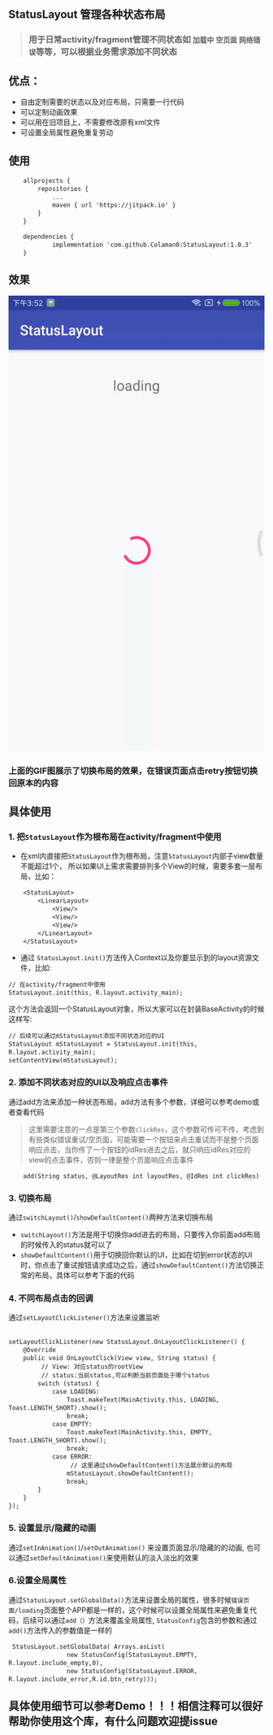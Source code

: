 ## **StatusLayout 管理各种状态布局**
> ### 用于日常activity/fragment管理不同状态如 `加载中` `空页面` `网络错误`等等，可以根据业务需求添加不同状态    


## 优点：
* 自由定制需要的状态以及对应布局，只需要一行代码
* 可以定制动画效果
* 可以用在旧项目上，不需要修改原有xml文件
* 可设置全局属性避免重复劳动

## 使用

```
    allprojects {
        repositories {
            ...
            maven { url 'https://jitpack.io' }
        }
    }
 ```
    
```
	dependencies {
	        implementation 'com.github.Colaman0:StatusLayout:1.0.3'
	}
```


## 效果
![](https://raw.githubusercontent.com/Colaman0/StatusLayout/master/screenshot/screenshot.gif)
### 上面的GIF图展示了切换布局的效果，在错误页面点击retry按钮切换回原本的内容

## 具体使用
### 1.    把`StatusLayout`作为根布局在activity/fragment中使用 

* 在xml内直接把`StatusLayout`作为根布局，注意`StatusLayout`内部子view数量不能超过1个，
所以如果UI上需求需要排列多个View的时候，需要多套一层布局，比如：  

```
    <StatusLayout>
        <LinearLayout>    
            <View/>        
            <View/>
            <View/>
        </LinearLayout>
    </StatusLayout>
```

* 通过 `StatusLayout.init()`方法传入Context以及你要显示到的layout资源文件，比如:   

```
// 在activity/fragment中使用  
StatusLayout.init(this, R.layout.activity_main);
```

这个方法会返回一个StatusLayout对象，所以大家可以在封装BaseActivity的时候这样写:  

```
// 后续可以通过mStatusLayout添加不同状态对应的UI  
StatusLayout mStatusLayout = StatusLayout.init(this, R.layout.activity_main);   
setContentView(mStatusLayout);
```     
            
### 2. 添加不同状态对应的UI以及响应点击事件

通过add方法来添加一种状态布局，add方法有多个参数，详细可以参考demo或者查看代码  
>这里需要注意的一点是第三个参数`clickRes`，这个参数可传可不传，考虑到有些类似错误重试/空页面，可能需要一个按钮来点击重试而不是整个页面响应点击，当你传了一个按钮的idRes进去之后，就只响应idRes对应的view的点击事件，否则一律是整个页面响应点击事件


```
    add(String status, @LayoutRes int layoutRes, @IdRes int clickRes)
```


### 3. 切换布局
通过`switchLayout()`/`showDefaultContent()`两种方法来切换布局  

* `switchLayout()`方法是用于切换你add进去的布局，只要传入你前面add布局的时候传入的status就可以了
* `showDefaultContent()`用于切换回你默认的UI，比如在切到error状态的UI时，你点击了重试按钮请求成功之后，通过`showDefaultContent()`方法切换正常的布局，具体可以参考下面的代码    

### 4. 不同布局点击的回调

通过`setLayoutClickListener()`方法来设置监听   

```

setLayoutClickListener(new StatusLayout.OnLayoutClickListener() {
    @Override
    public void OnLayoutClick(View view, String status) {
         // View: 对应status的rootView  
         // status:当前status,可以判断当前页面处于哪个status
        switch (status) {
            case LOADING:
                Toast.makeText(MainActivity.this, LOADING, Toast.LENGTH_SHORT).show();
                break;
            case EMPTY:
                Toast.makeText(MainActivity.this, EMPTY, Toast.LENGTH_SHORT).show();
                break;
            case ERROR:  
                 // 这里通过showDefaultContent()方法展示默认的布局
                mStatusLayout.showDefaultContent();
                break;
        }
    }
});
```

### 5. 设置显示/隐藏的动画
通过`setInAnimation()`/`setOutAnimation()` 来设置页面显示/隐藏的的动画, 也可以通过`setDefaultAnimation()`来使用默认的淡入淡出的效果



### 6.设置全局属性
通过`StatusLayout.setGlobalData()`方法来设置全局的属性，很多时候`错误页面/loading`页面整个APP都是一样的，这个时候可以设置全局属性来避免重复代码，后续可以通过`add（）`方法来覆盖全局属性, `StatusConfig`包含的参数和通过`add()`方法传入的参数值是一样的

```
 StatusLayout.setGlobalData( Arrays.asList(
                new StatusConfig(StatusLayout.EMPTY, R.layout.include_empty,0),
                new StatusConfig(StatusLayout.ERROR, R.layout.include_error,R.id.btn_retry)));
```

## 具体使用细节可以参考Demo！！！相信注释可以很好帮助你使用这个库，有什么问题欢迎提issue
